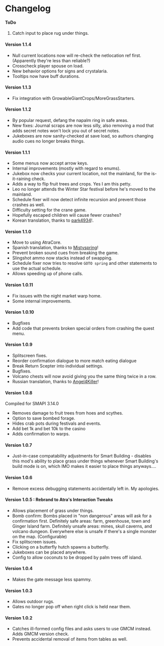 ﻿Changelog
==============

#### ToDo
1. Catch input to place rug under things.
<!-- Figure out how to replace the reference to coffee in the night market dialogue?-->
<!-- Make it so notifications do not go away until dismissed? -->
<!-- Make farm pan faster for animal menu and do some sort of keybind mess to snap to building-->
<!-- do I need to override reading secret notes too? -->
<!-- fix the stupid integration issues with CM/SAAT -->

#### Version 1.1.4
* Null current locations now will re-check the netlocation ref first. (Apparently they're less than reliable?)
* Crosscheck player spouse on load.
* New behavior options for signs and crystalaria.
* Tooltips now have buff durations.

#### Version 1.1.3
* Fix integration with GrowableGiantCrops/MoreGrassStarters.

#### Version 1.1.2
* By popular request, defang the napalm ring in safe areas.
* New fixes: Journal scraps are now less silly, also removing a mod that adds secret notes won't lock you out of secret notes.
* Jukeboxes are now sanity-checked at save load, so authors changing audio cues no longer breaks things.

#### Version 1.1.1
* Some menus now accept arrow keys.
* Internal improvements (mostly with regard to enums).
* Jukebox now checks your current location, not the mainland, for the is-it-raining check.
* Adds a way to flip fruit trees and crops. Yes I am this petty.
* Leo no longer attends the Winter Star festival before he's moved to the mainland.
* Schedule fixer will now detect infinite recursion and prevent those crashes as well.
* Difficulty setting for the crane game.
* Hopefully escaped children will cause fewer crashes?
* Korean translation, thanks to [park4934](https://blog.naver.com/park971202/222878509680)!.

#### Version 1.1.0
* Move to using AtraCore.
* Spanish translation, thanks to [Mistyspring](https://github.com/misty-spring)!
* Prevent broken sound cues from breaking the game.
* Slingshot ammo now stacks instead of swapping.
* Schedule fixer now tries to resolve `GOTO spring` and other statements to use the actual schedule.
* Allows speeding up of phone calls.

#### Version 1.0.11
* Fix issues with the night market warp home.
* Some internal improvements.

#### Version 1.0.10
* Bugfixes
* Add code that prevents broken special orders from crashing the quest menu.

#### Version 1.0.9
* Splitscreen fixes.
* Reorder confirmation dialogue to more match eating dialogue
* Break Return Scepter into individual settings.
* Bugfixes.
* Volcano chests will now avoid giving you the same thing twice in a row.
* Russian translation, thanks to [Angel4Killer](https://github.com/angel4killer)!

#### Version 1.0.8
Compiled for SMAPI 3.14.0
* Removes damage to fruit trees from hoes and scythes.
* Option to save bombed forage.
* Hides crab pots during festivals and events.
* Add bet 1k and bet 10k to the casino
* Adds confirmation to warps.

#### Version 1.0.7

* Just-in-case compatability adjustments for Smart Building - disables this mod's ability to place grass under things whenever Smart Building's build mode is on, which IMO makes it easier to place things anyways....

#### Version 1.0.6

* Remove excess debugging statements accidentally left in. My apologies.

#### Version 1.0.5 : Rebrand to Atra's Interaction Tweaks

* Allows placement of grass under things.
* Bomb confirm: Bombs placed in "non dangerous" areas will ask for a confirmation first. Definitely safe areas: farm, greenhouse, town and Ginger Island farm. Definitely unsafe areas: mines, skull caverns, and volcano dungeon. Everywhere else is unsafe if there's a single monster on the map. (Configurable)
* Fix splitscreen issues.
* Clicking on a butterfly hutch spawns a butterfly.
* Jukeboxes can be placed anywhere.
* Config to allow coconuts to be dropped by palm trees off island.

#### Version 1.0.4

* Makes the gate message less spammy.

#### Version 1.0.3

* Allows outdoor rugs.
* Gates no longer pop off when right click is held near them.

#### Version 1.0.2

* Catches ill-formed config files and asks users to use GMCM instead. Adds GMCM version check.
* Prevents accidental removal of items from tables as well.